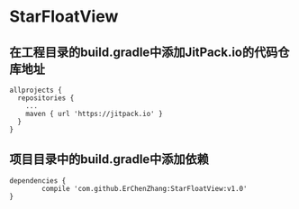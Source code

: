 # StarFloatView
## 在工程目录的build.gradle中添加JitPack.io的代码仓库地址

    allprojects {
      repositories {
        ...
        maven { url 'https://jitpack.io' }
      }
    }
    
## 项目目录中的build.gradle中添加依赖

    dependencies {
            compile 'com.github.ErChenZhang:StarFloatView:v1.0'
    }
